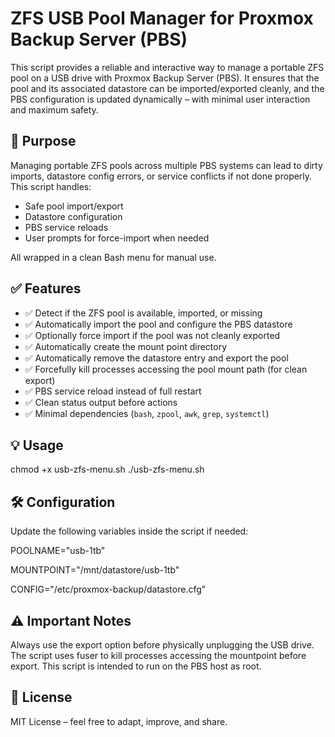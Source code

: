 # ZFS USB Pool Manager for Proxmox Backup Server (PBS)
This script provides a reliable and interactive way to manage a portable ZFS pool on a USB drive with Proxmox Backup Server (PBS). It ensures that the pool and its associated datastore can be imported/exported cleanly, and the PBS configuration is updated dynamically – with minimal user interaction and maximum safety.

## 📌 Purpose
Managing portable ZFS pools across multiple PBS systems can lead to dirty imports, datastore config errors, or service conflicts if not done properly. This script handles:

- Safe pool import/export
- Datastore configuration
- PBS service reloads
- User prompts for force-import when needed

All wrapped in a clean Bash menu for manual use.

## ✅ Features
- ✅ Detect if the ZFS pool is available, imported, or missing
- ✅ Automatically import the pool and configure the PBS datastore
- ✅ Optionally force import if the pool was not cleanly exported
- ✅ Automatically create the mount point directory
- ✅ Automatically remove the datastore entry and export the pool
- ✅ Forcefully kill processes accessing the pool mount path (for clean export)
- ✅ PBS service reload instead of full restart
- ✅ Clean status output before actions
- ✅ Minimal dependencies (`bash`, `zpool`, `awk`, `grep`, `systemctl`)

## 💡 Usage
chmod +x usb-zfs-menu.sh
./usb-zfs-menu.sh


## 🛠️ Configuration
Update the following variables inside the script if needed:

POOLNAME="usb-1tb"

MOUNTPOINT="/mnt/datastore/usb-1tb"

CONFIG="/etc/proxmox-backup/datastore.cfg"

## ⚠️ Important Notes
Always use the export option before physically unplugging the USB drive.
The script uses fuser to kill processes accessing the mountpoint before export.
This script is intended to run on the PBS host as root.

## 📂 License
MIT License – feel free to adapt, improve, and share.
